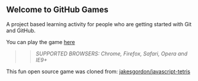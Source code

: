 ## Welcome to GitHub Games

A project based learning activity for people who are getting started with Git and GitHub.

You can play the game [here](https://silver105.github.io/github-games/)

>> _*SUPPORTED BROWSERS*: Chrome, Firefox, Safari, Opera and IE9+_

This fun open source game was cloned from: [jakesgordon/javascript-tetris](https://github.com/jakesgordon/javascript-tetris)

